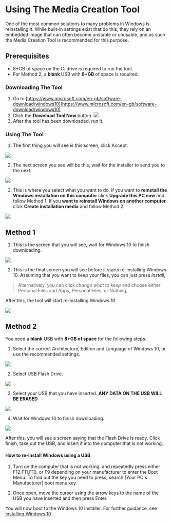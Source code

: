 # Using The Media Creation Tool


One of the most common solutions to many problems in Windows is reinstalling it. While built-in settings exist that do this, they rely on an embedded image that  can often become unstable or unusable, and as such the Media Creation Tool is recommended for this purpose.

## Prerequisites
 * 8+GB of space on the C: drive is required to run the tool.
 * For Method 2, a **blank** USB with **8+GB** of space is required.

### Downloading The Tool
1. Go to [https://www.microsoft.com/en-gb/software-download/windows10](https://www.microsoft.com/en-gb/software-download/windows10)
2. Click the **Download Tool Now** button. 
![](Images/MediaCreationTool-1.png)
3. After the tool has been downloaded, run it.

### Using The Tool

1. The first thing you will see is this screen, click Accept.

![](Images/MediaCreationTool-2.png)

2. The next screen you see will be this, wait for the installer to send you to the next.


![](Images/MediaCreationTool-3.png)

3. This is where you select what you want to do, if you want to **reinstall the Windows installation on this computer** click **Upgrade this PC now** and follow Method 1. If you **want to reinstall Windows on another computer** click **Create installation media** and follow Method 2.

![](Images/MediaCreationTool-4.png)



## Method 1

1. This is the screen that you will see, wait for Windows 10 to finish downloading.

![](Images/MediaCreationTool-5.png)

2. This is the final screen you will see before it starts re-installing Windows 10. Assuming that you want to keep your files, you can just press *Install*,
> Alternatively, you can click *change what to keep* and choose either Personal Files and Apps, Personal Files, or Nothing,

After this, the tool will start re-installing Windows 10.

![](Images/MediaCreationTool-6.png)

## Method 2

You need a **blank** USB with **8+GB of space** for the following steps. 

1. Select the correct Architecture, Edition and Language of Windows 10, or use the recommended settings.

![](Images/MediaCreationTool-7.png)

2. Select USB Flash Drive.

![](Images/MediaCreationTool-8.png)

3. Select your USB that you have inserted. **ANY DATA ON THE USB WILL BE ERASED**

![](Images/MediaCreationTool-9.png)

4. Wait for Windows 10 to finish downloading.

![](Images/MediaCreationTool-10.png)

After this, you will see a screen saying that the Flash Drive is ready. Click finish, take out the USB, and insert it into the computer that is not working.

#### How to re-install Windows using a USB

1. Turn on the computer that is not working, and repeatedly press either F12,F11,F10, or F9 depending on your manufacturer to enter the Boot Menu. To find out the key you need to press, search [Your PC's Manufacturer] boot menu key.

2. Once open, move the cursor using the arrow keys to the name of the USB you have inserted and then press Enter.

You will now boot to the Windows 10 Installer. For further guidance, see [Installing Windows 10](https://msft.chat/wiki/Installing-Windows-10)

